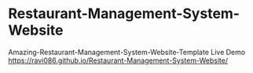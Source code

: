 # Restaurant-Management-System-Website
Amazing-Restaurant-Management-System-Website-Template
Live Demo  https://ravi086.github.io/Restaurant-Management-System-Website/
